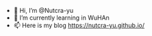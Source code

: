 - 👋 Hi, I’m @Nutcra-yu
- 🌱 I’m currently learning in WuHAn
- 📫 Here is my blog https://nutcra-yu.github.io/
<!---
Nutcra-yu/Nutcra-yu is a ✨ special ✨ repository because its `README.md` (this file) appears on your GitHub profile.
You can click the Preview link to take a look at your changes.
--->
